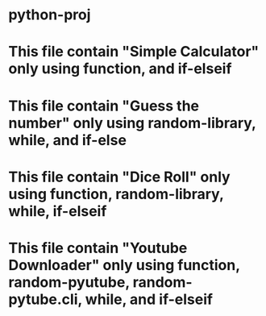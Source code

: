 # python-proj
# This file contain "Simple Calculator" only using function, and if-elseif
# This file contain "Guess the number" only using random-library, while, and if-else
# This file contain "Dice Roll" only using function, random-library, while, if-elseif
# This file contain "Youtube Downloader" only using function, random-pyutube, random-pytube.cli, while, and if-elseif
